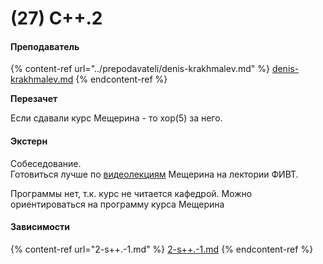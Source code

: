 # (27) С++.2

#### **Преподаватель**

{% content-ref url="../prepodavateli/denis-krakhmalev.md" %}
[denis-krakhmalev.md](../prepodavateli/denis-krakhmalev.md)
{% endcontent-ref %}

**Перезачет**

Если сдавали курс Мещерина - то хор(5) за него.

#### Экстерн

Собеседование.\
Готовиться лучше по [видеолекциям](https://www.youtube.com/playlist?list=PL4\_hYwCyhAvY2dY\_tnTv3-TJThzcloCvM) Мещерина на лектории ФИВТ.

Программы нет, т.к. курс не читается кафедрой. Можно ориентироваться на программу курса Мещерина

#### Зависимости

{% content-ref url="2-s++.-1.md" %}
[2-s++.-1.md](2-s++.-1.md)
{% endcontent-ref %}

